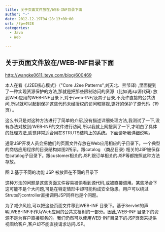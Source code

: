 ```yaml
---
title: 关于页面文件放在/WEB-INF目录下面
author: "-"
date: 2012-12-19T04:28:13+00:00
url: /?p=4928
categories:
  - Java
  - Web

---
```

## 关于页面文件放在/WEB-INF目录下面
http://wangke0611.iteye.com/blog/600469

本人在看《J2EE核心模式》（"Core J2ee Patterns",刘天北、熊节译) ,里面提到了一种实现资源保护的方法,那就是把那些限制访问的资源（比如说jsp源代码) 放到Web应用的WEB-INF目录下,对于/web-INF/及其子目录,不允许直接的公共访问,所以就可以起到保护这些代码未经授权的访问和窥视,更好的保护了源代码（19页) 。

这么书只是对这种方法进行了简单的介绍,没有描述详细处理方法,我测试了一下,没有办法对放到/WEB-INF的文件进行访问,所以我就上网搜索了一下,才明白了具体的处理方法,感觉非常适合用在STRUTS结构上的系统。下面请听我详细说明。

通常JSP开发人员会把他们的页面文件存放在Web应用相应的子目录下。一个典型的商店应用程序的目录结构如图2所示。跟catalog （商品目录) 相关的JSP被保存在catalog子目录下。跟customer相关的JSP,跟订单相关的JSP等都按照这种方法存放。

图 2.基于不同的功能 JSP 被放置在不同的目录下

这种方法的问题是这些页面文件容易被偷看到源代码,或被直接调用。某些场合下这可能不是个大问题,可是在特定情形中却可能构成安全隐患。用户可以绕过Struts的controller直接调用JSP同样也是个问题。

为了减少风险,可以把这些页面文件移到WEB-INF 目录下。基于Servlet的声明,WEB-INF不作为Web应用的公共文档树的一部分。因此,WEB-INF 目录下的资源不是为客户直接服务的。我们仍然可以使用WEB-INF目录下的JSP页面来提供视图给客户,客户却不能直接请求访问JSP。